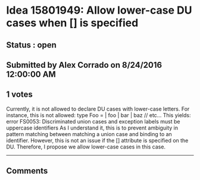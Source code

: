 # Idea 15801949: Allow lower-case DU cases when [<RequireQualifiedAccess>] is specified #

## Status : open

## Submitted by Alex Corrado on 8/24/2016 12:00:00 AM

## 1 votes

Currently, it is not allowed to declare DU cases with lower-case letters. For instance, this is not allowed:
type Foo =
| foo
| bar
| baz
// etc...
This yields: error FS0053: Discriminated union cases and exception labels must be uppercase identifiers
As I understand it, this is to prevent ambiguity in pattern matching between matching a union case and binding to an identifier. However, this is not an issue if the [<RequireQualifiedAccess>] attribute is specified on the DU. Therefore, I propose we allow lower-case cases in this case.


------------------------
## Comments

